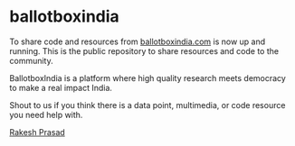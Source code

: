 # ballotboxindia
To share code and resources from <a href="ballotboxindia.com">ballotboxindia.com</a> is now up and running. This is the public repository to share resources and code to the community.

BallotboxIndia is a platform where high quality research meets democracy to make a real impact India.

Shout to us if you think there is a data point, multimedia, or code resource you need help with.

<a href="http://ballotboxindia.com/up/Rakesh-Prasad/5181181941549/">Rakesh Prasad</a>

